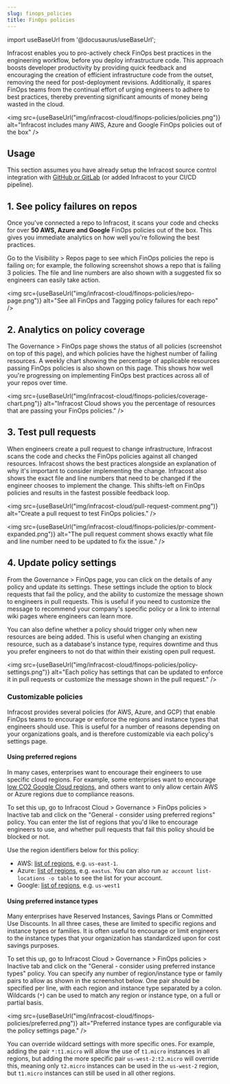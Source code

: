 ```yaml
---
slug: finops_policies
title: FinOps policies
---
```


import useBaseUrl from '@docusaurus/useBaseUrl';

Infracost enables you to pro-actively check FinOps best practices in the engineering workflow, before you deploy infrastructure code. This approach boosts developer productivity by providing quick feedback and encouraging the creation of efficient infrastructure code from the outset, removing the need for post-deployment revisions. Additionally, it spares FinOps teams from the continual effort of urging engineers to adhere to best practices, thereby preventing significant amounts of money being wasted in the cloud.

<img src={useBaseUrl("img/infracost-cloud/finops-policies/policies.png")} alt="Infracost includes many AWS, Azure and Google FinOps policies out of the box" />

## Usage

This section assumes you have already setup the Infracost source control integration with [GitHub or GitLab](/docs/integrations/cicd/#source-control-integrations-recommended) (or added Infracost to your CI/CD pipeline).

## 1. See policy failures on repos

Once you've connected a repo to Infracost, it scans your code and checks for over **50 AWS, Azure and Google** FinOps policies out of the box. This gives you immediate analytics on how well you're following the best practices.

Go to the Visibility > Repos page to see which FinOps policies the repo is failing on; for example, the following screenshot shows a repo that is failing 3 policies. The file and line numbers are also shown with a suggested fix so engineers can easily take action.

<img src={useBaseUrl("img/infracost-cloud/finops-policies/repo-page.png")} alt="See all FinOps and Tagging policy failures for each repo" />

## 2. Analytics on policy coverage

The Governance > FinOps page shows the status of all policies (screenshot on top of this page), and which policies have the highest number of failing resources. A weekly chart showing the percentage of applicable resources passing FinOps policies is also shown on this page. This shows how well you're progressing on implementing FinOps best practices across all of your repos over time.

<img src={useBaseUrl("img/infracost-cloud/finops-policies/coverage-chart.png")} alt="Infracost Cloud shows you the percentage of resources that are passing your FinOps policies." />

## 3. Test pull requests

When engineers create a pull request to change infrastructure, Infracost scans the code and checks the FinOps policies against all changed resources. Infracost shows the best practices alongside an explanation of why it's important to consider implementing the change. Infracost also shows the exact file and line numbers that need to be changed if the engineer chooses to implement the change. This shifts-left on FinOps policies and results in the fastest possible feedback loop.

<img src={useBaseUrl("img/infracost-cloud/pull-request-comment.png")} alt="Create a pull request to test FinOps policies." />

<img src={useBaseUrl("img/infracost-cloud/finops-policies/pr-comment-expanded.png")} alt="The pull request comment shows exactly what file and line number need to be updated to fix the issue." />

## 4. Update policy settings

From the Governance > FinOps page, you can click on the details of any policy and update its settings. These settings include the option to block requests that fail the policy, and the ability to customize the message shown to engineers in pull requests. This is useful if you need to customize the message to recommend your company's specific policy or a link to internal wiki pages where engineers can learn more.

You can also define whether a policy should trigger only when new resources are being added. This is useful when changing an existing resource, such as a database's instance type, requires downtime and thus you prefer engineers to not do that within their existing open pull request.

<img src={useBaseUrl("img/infracost-cloud/finops-policies/policy-settings.png")} alt="Each policy has settings that can be updated to enforce it in pull requests or customize the message shown in the pull request." />

### Customizable policies

Infracost provides several policies (for AWS, Azure, and GCP) that enable FinOps teams to encourage or enforce the regions and instance types that engineers should use. This is useful for a number of reasons depending on your organizations goals, and is therefore customizable via each policy's settings page.

#### Using preferred regions
In many cases, enterprises want to encourage their engineers to use specific cloud regions. For example, some enterprises want to encourage [low CO2 Google Cloud regions](https://cloud.google.com/sustainability/region-carbon), and others want to only allow certain AWS or Azure regions due to compliance reasons.

To set this up, go to Infracost Cloud > Governance > FinOps policies > Inactive tab and click on the "General - consider using preferred regions" policy. You can enter the list of regions that you'd like to encourage engineers to use, and whether pull requests that fail this policy should be blocked or not.

Use the region identifiers below for this policy:
- AWS: [list of regions](https://aws.amazon.com/about-aws/global-infrastructure/regional-product-services/), e.g. `us-east-1`.
- Azure: [list of regions](https://cloud.google.com/about/locations/), e.g. `eastus`. You can also run `az account list-locations -o table` to see the list for your account.
- Google: [list of regions](https://cloud.google.com/about/locations/), e.g. `us-west1`

#### Using preferred instance types
Many enterprises have Reserved Instances, Savings Plans or Committed Use Discounts. In all three cases, these are limited to specific regions and instance types or families. It is often useful to encourage or limit engineers to the instance types that your organization has standardized upon for cost savings purposes.

To set this up, go to Infracost Cloud > Governance > FinOps policies > Inactive tab and click on the "General - consider using preferred instance types" policy. You can specify any number of region/instance type or family pairs to allow as shown in the screenshot below. One pair should be specified per line, with each region and instance type separated by a colon. Wildcards (`*`) can be used to match any region or instance type, on a full or partial basis.

<img src={useBaseUrl("img/infracost-cloud/finops-policies/preferred.png")} alt="Preferred instance types are configurable via the policy settings page." />

You can override wildcard settings with more specific ones. For example, adding the pair `*:t1.micro` will allow the use of `t1.micro` instances in all regions, but adding the more specific pair `us-west-2:t2.micro` will override this, meaning only `t2.micro` instances can be used in the `us-west-2` region, but `t1.micro` instances can still be used in all other regions.
